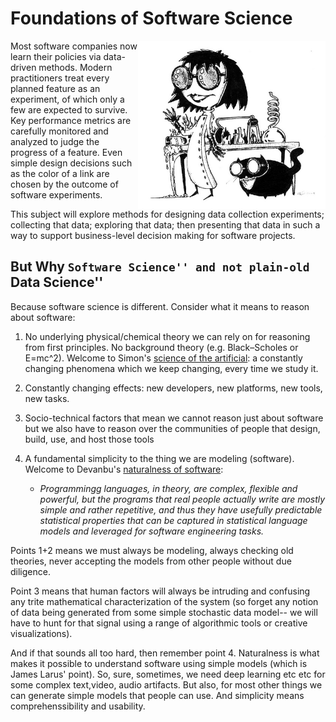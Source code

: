 

# Foundations of Software Science 

<img src="/_img/mad.jpg" align=right width=300>

Most software companies now learn their policies via
data-driven methods. Modern practitioners treat
every planned feature as an experiment, of which
only a few are expected to survive. Key performance
metrics are carefully monitored and analyzed to
judge the progress of a feature. Even simple design
decisions such as the color of a link are chosen by
the outcome of software experiments.

This subject will explore methods for designing data
collection experiments; collecting that data;
exploring that data; then presenting that data in
such a way to support business-level decision making
for software projects.

## But Why ``Software Science'' and not plain-old ``Data Science''

Because software science is different. Consider what it means to reason about software:


1. No underlying physical/chemical theory we can rely on for reasoning from first principles.  No background theory
(e.g. Black–Scholes or E=mc^2). Welcome to Simon's
[science of the artificial](http://courses.washington.edu/thesisd/documents/Kun_Herbert%20Simon_Sciences_of_the_Artificial.pdf): a constantly changing phenomena which we keep changing, every time we study it.

2. Constantly changing effects: new developers, new platforms, new tools, new tasks.

3. Socio-technical factors that mean we cannot reason just about software but we also have to reason over the communities of people that design, build, use, and host those tools

4.   A fundamental simplicity to the thing we are modeling (software). Welcome to Devanbu's [naturalness of software](http://macbeth.cs.ucdavis.edu/natural.pdf):
       - <em> Programmingg languages, in theory, are complex, flexible
and powerful, but the programs that real people
actually write are mostly simple and rather repetitive,
and thus they have usefully predictable statistical properties
that can be captured in statistical language models
and leveraged for software engineering tasks.</em>

Points 1+2 means we must always be modeling, always checking old theories,
never accepting the models from other people without due diligence.  

Point 3 means that human factors will always be intruding and confusing any trite  mathematical characterization of the system (so   forget any notion of data being generated from some simple stochastic data model-- we will have to hunt
for that signal using a range of algorithmic tools or creative visualizations).

And if that sounds all too hard, then remember point 4. Naturalness is what makes it possible to understand software using
simple  models (which is James Larus' point).  So, sure, sometimes,  we
need deep learning etc etc for some complex text,video, audio
artifacts. But also, for most other things we can generate
simple models that people can use. And simplicity means comprehenssibility and usability.
 
